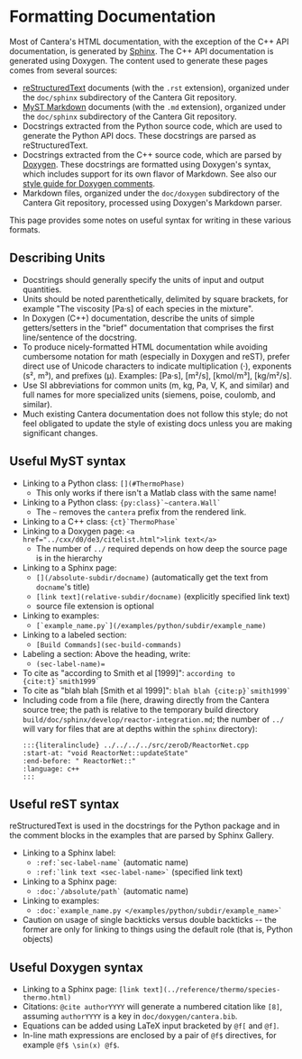 # Formatting Documentation

Most of Cantera's HTML documentation, with the exception of the C++ API documentation,
is generated by [Sphinx](https://sphinx-doc.org). The C++ API documentation is generated
using Doxygen. The content used to generate these pages comes from several sources:

- [reStructuredText](https://www.sphinx-doc.org/en/master/usage/restructuredtext/basics.html)
  documents (with the `.rst` extension), organized under the `doc/sphinx` subdirectory
  of the Cantera Git repository.
- [MyST Markdown](https://myst-parser.readthedocs.io/en/latest/index.html)
  documents (with the `.md` extension), organized under the `doc/sphinx` subdirectory of
  the Cantera Git repository.
- Docstrings extracted from the Python source code, which are used to generate the
  Python API docs. These docstrings are parsed as reStructuredText.
- Docstrings extracted from the C++ source code, which are parsed by
  [Doxygen](https://www.doxygen.nl/manual/docblocks.html). These docstrings are
  formatted using Doxygen's syntax, which includes support for its own flavor of
  Markdown. See also our [style guide for Doxygen comments](sec-style-doxygen).
- Markdown files, organized under the `doc/doxygen` subdirectory of the
  Cantera Git repository, processed using Doxygen's Markdown parser.

This page provides some notes on useful syntax for writing in these various formats.

## Describing Units
- Docstrings should generally specify the units of input and output quantities.
- Units should be noted parenthetically, delimited by square brackets, for example
  "The viscosity [Pa·s] of each species in the mixture".
- In Doxygen (C++) documentation, describe the units of simple getters/setters in the
  "brief" documentation that comprises the first line/sentence of the docstring.
- To produce nicely-formatted HTML documentation while avoiding cumbersome notation for
  math (especially in Doxygen and reST), prefer direct use of Unicode characters to
  indicate multiplication (·), exponents (s², m³), and prefixes (μ). Examples:
  [Pa·s], [m²/s], [kmol/m³], [kg/m²/s].
- Use SI abbreviations for common units (m, kg, Pa, V, K, and similar) and full names
  for more specialized units (siemens, poise, coulomb, and similar).
- Much existing Cantera documentation does not follow this style; do not feel obligated
  to update the style of existing docs unless you are making significant changes.

## Useful MyST syntax
- Linking to a Python class: `[](#ThermoPhase)`
  - This only works if there isn't a Matlab class with the same name!
- Linking to a Python class: ``` {py:class}`~cantera.Wall` ```
  - The `~` removes the `cantera` prefix from the rendered link.
- Linking to a C++ class: ``` {ct}`ThermoPhase`  ```
- Linking to a Doxygen page: `<a href="../cxx/d0/de3/citelist.html">link text</a>`
  - The number of `../` required depends on how deep the source page is in the hierarchy
- Linking to a Sphinx page:
  - `[](/absolute-subdir/docname)` (automatically get the text from `docname`'s title)
  - `[link text](relative-subdir/docname)` (explicitly specified link text)
  - source file extension is optional
- Linking to examples:
  - ``` [`example_name.py`](/examples/python/subdir/example_name) ```
- Linking to a labeled section:
  - `[Build Commands](sec-build-commands)`
- Labeling a section: Above the heading, write:
  - `(sec-label-name)=`
- To cite as "according to Smith et al \[1999]": ``` according to {cite:t}`smith1999` ```
- To cite as "blah blah \[Smith et al 1999]": ``` blah blah {cite:p}`smith1999` ```
- Including code from a file (here, drawing directly from the Cantera source tree; the path is relative to the temporary build directory `build/doc/sphinx/develop/reactor-integration.md`; the number of `../` will vary for files that are at depths within the `sphinx` directory):
   ```
   :::{literalinclude} ../../../../src/zeroD/ReactorNet.cpp
   :start-at: "void ReactorNet::updateState"
   :end-before: " ReactorNet::"
   :language: c++
   :::
   ```

## Useful reST syntax
reStructuredText is used in the docstrings for the Python package and in the comment
blocks in the examples that are parsed by Sphinx Gallery.

- Linking to a Sphinx label:
  - `` :ref:`sec-label-name` `` (automatic name)
  - `` :ref:`link text <sec-label-name>` `` (specified link text)
- Linking to a Sphinx page:
  - `` :doc:`/absolute/path` `` (automatic name)
- Linking to examples:
  - `` :doc:`example_name.py </examples/python/subdir/example_name>` ``
- Caution on usage of single backticks versus double backticks -- the former are only
  for linking to things using the default role (that is, Python objects)

## Useful Doxygen syntax
- Linking to a Sphinx page: `[link text](../reference/thermo/species-thermo.html)`
- Citations: `@cite authorYYYY` will generate a numbered citation like `[8]`, assuming
  `authorYYYY` is a key in `doc/doxygen/cantera.bib`.
- Equations can be added using LaTeX input bracketed by `@f[` and `@f]`.
- In-line math expressions are enclosed by a pair of `@f$` directives, for example
  `@f$ \sin(x) @f$`.
